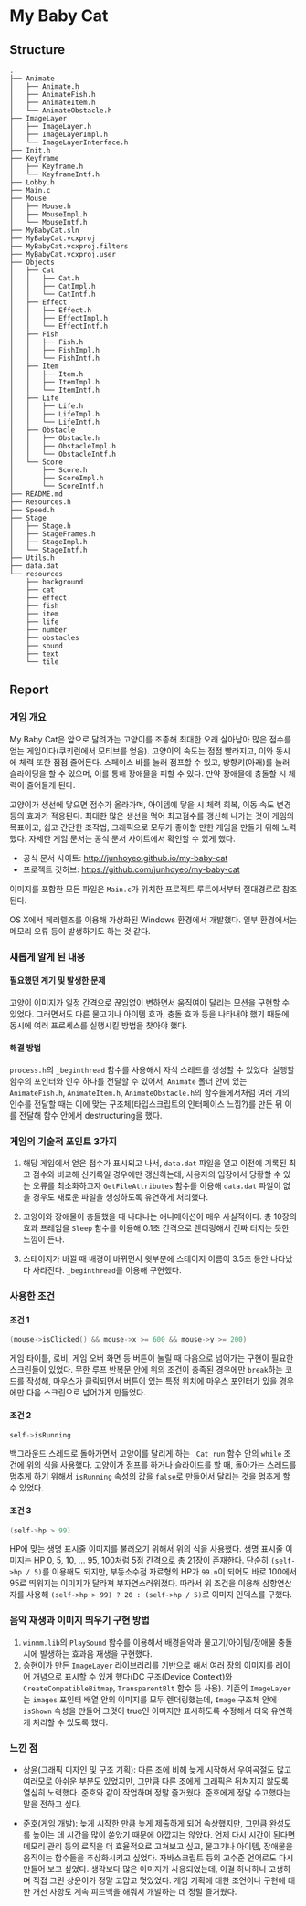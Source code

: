 # My Baby Cat

## Structure

```text
.
├── Animate
│   ├── Animate.h
│   ├── AnimateFish.h
│   ├── AnimateItem.h
│   └── AnimateObstacle.h
├── ImageLayer
│   ├── ImageLayer.h
│   ├── ImageLayerImpl.h
│   └── ImageLayerInterface.h
├── Init.h
├── Keyframe
│   ├── Keyframe.h
│   └── KeyframeIntf.h
├── Lobby.h
├── Main.c
├── Mouse
│   ├── Mouse.h
│   ├── MouseImpl.h
│   └── MouseIntf.h
├── MyBabyCat.sln
├── MyBabyCat.vcxproj
├── MyBabyCat.vcxproj.filters
├── MyBabyCat.vcxproj.user
├── Objects
│   ├── Cat
│   │   ├── Cat.h
│   │   ├── CatImpl.h
│   │   └── CatIntf.h
│   ├── Effect
│   │   ├── Effect.h
│   │   ├── EffectImpl.h
│   │   └── EffectIntf.h
│   ├── Fish
│   │   ├── Fish.h
│   │   ├── FishImpl.h
│   │   └── FishIntf.h
│   ├── Item
│   │   ├── Item.h
│   │   ├── ItemImpl.h
│   │   └── ItemIntf.h
│   ├── Life
│   │   ├── Life.h
│   │   ├── LifeImpl.h
│   │   └── LifeIntf.h
│   ├── Obstacle
│   │   ├── Obstacle.h
│   │   ├── ObstacleImpl.h
│   │   └── ObstacleIntf.h
│   └── Score
│       ├── Score.h
│       ├── ScoreImpl.h
│       └── ScoreIntf.h
├── README.md
├── Resources.h
├── Speed.h
├── Stage
│   ├── Stage.h
│   ├── StageFrames.h
│   ├── StageImpl.h
│   └── StageIntf.h
├── Utils.h
├── data.dat
└── resources
    ├── background
    ├── cat
    ├── effect
    ├── fish
    ├── item
    ├── life
    ├── number
    ├── obstacles
    ├── sound
    ├── text
    └── tile
```

## Report

### 게임 개요
My Baby Cat은 앞으로 달려가는 고양이를 조종해 최대한 오래 살아남아 많은 점수를 얻는 게임이다(쿠키런에서 모티브를 얻음). 고양이의 속도는 점점 빨라지고, 이와 동시에 체력 또한 점점 줄어든다. 스페이스 바를 눌러 점프할 수 있고, 방향키(아래)를 눌러 슬라이딩을 할 수 있으며, 이를 통해 장애물을 피할 수 있다. 만약 장애물에 충돌할 시 체력이 줄어들게 된다.

고양이가 생선에 닿으면 점수가 올라가며, 아이템에 닿을 시 체력 회복, 이동 속도 변경 등의 효과가 적용된다. 최대한 많은 생선을 먹어 최고점수를 갱신해 나가는 것이 게임의 목표이고, 쉽고 간단한 조작법, 그래픽으로 모두가 좋아할 만한 게임을 만들기 위해 노력했다. 자세한 게임 문서는 공식 문서 사이트에서 확인할 수 있게 했다.

- 공식 문서 사이트: http://junhoyeo.github.io/my-baby-cat
- 프로젝트 깃허브: https://github.com/junhoyeo/my-baby-cat

이미지를 포함한 모든 파일은 `Main.c`가 위치한 프로젝트 루트에서부터 절대경로로 참조된다.

OS X에서 페러렐즈를 이용해 가상화된 Windows 환경에서 개발했다. 일부 환경에서는 메모리 오류 등이 발생하기도 하는 것 같다.

### 새롭게 알게 된 내용

#### 필요했던 계기 및 발생한 문제
고양이 이미지가 일정 간격으로 끊임없이 변하면서 움직여야 달리는 모션을 구현할 수 있었다. 그러면서도 다른 물고기나 아이템 효과, 충돌 효과 등을 나타내야 했기 때문에 동시에 여러 프로세스를 실행시킬 방법을 찾아야 했다.

#### 해결 방법
`process.h`의 `_beginthread` 함수를 사용해서 자식 스레드를 생성할 수 있었다. 실행할 함수의 포인터와 인수 하나를 전달할 수 있어서, `Animate` 폴더 안에 있는 `AnimateFish.h`, `AnimateItem.h`, `AnimateObstacle.h`의 함수들에서처럼 여러 개의 인수를 전달할 때는 이에 맞는 구조체(타입스크립트의 인터페이스 느낌?)를 만든 뒤 이를 전달해 함수 안에서 destructuring을 했다.

### 게임의 기술적 포인트 3가지

1. 해당 게임에서 얻은 점수가 표시되고 나서, `data.dat` 파일을 열고 이전에 기록된 최고 점수와 비교해 신기록일 경우에만 갱신하는데, 사용자의 입장에서 당황할 수 있는 오류를 최소화하고자 `GetFileAttributes` 함수를 이용해 `data.dat` 파일이 없을 경우도 새로운 파일을 생성하도록 유연하게 처리했다.

2. 고양이와 장애물이 충돌했을 때 나타나는 애니메이션이 매우 사실적이다. 총 10장의 효과 프레임을 `Sleep` 함수를 이용해 0.1초 간격으로 렌더링해서 진짜 터지는 듯한 느낌이 든다.

3. 스테이지가 바뀔 때 배경이 바뀌면서 윗부분에 스테이지 이름이 3.5초 동안 나타났다 사라진다. `_beginthread`를 이용해 구현했다.

### 사용한 조건

#### 조건 1

```c
(mouse->isClicked() && mouse->x >= 600 && mouse->y >= 200)
```

게임 타이틀, 로비, 게임 오버 화면 등 버튼이 눌릴 때 다음으로 넘어가는 구현이 필요한 스크린들이 있었다. 무한 루프 반복문 안에 위의 조건이 충족된 경우에만 `break`하는 코드를 작성해, 마우스가 클릭되면서 버튼이 있는 특정 위치에 마우스 포인터가 있을 경우에만 다음 스크린으로 넘어가게 만들었다.

#### 조건 2

```c
self->isRunning
```

백그라운드 스레드로 돌아가면서 고양이를 달리게 하는 `_Cat_run` 함수 안의 `while` 조건에 위의 식을 사용했다. 고양이가 점프를 하거나 슬라이드를 할 때, 돌아가는 스레드를 멈추게 하기 위해서 `isRunning` 속성의 값을 `false`로 만들어서 달리는 것을 멈추게 할 수 있었다.

#### 조건 3

```c
(self->hp > 99)
```

HP에 맞는 생명 표시줄 이미지를 불러오기 위해서 위의 식을 사용했다. 생명 표시줄 이미지는 HP 0, 5, 10, ... 95, 100처럼 5점 간격으로 총 21장이 존재한다. 단순히 `(self->hp / 5)`를 이용해도 되지만, 부동소수점 자료형의 HP가 `99.n`이 되어도 바로 100에서 95로 띄워지는 이미지가 달라져 부자연스러워졌다. 따라서 위 조건을 이용해 삼항연산자를 사용해 `(self->hp > 99) ? 20 : (self->hp / 5)`로 이미지 인덱스를 구했다.

### 음악 재생과 이미지 띄우기 구현 방법

1. `winmm.lib`의 `PlaySound` 함수를 이용해서 배경음악과 물고기/아이템/장애물 충돌 시에 발생하는 효과음 재생을 구현했다.
2. 승현이가 만든 `ImageLayer` 라이브러리를 기반으로 해서 여러 장의 이미지를 레이어 개념으로 표시할 수 있게 했다(DC 구조(Device Context)와 `CreateCompatibleBitmap`, `TransparentBlt` 함수 등 사용). 기존의 `ImageLayer`는 `images` 포인터 배열 안의 이미지를 모두 렌더링했는데, `Image` 구조체 안에 `isShown` 속성을 만들어 그것이 true인 이미지만 표시하도록 수정해서 더욱 유연하게 처리할 수 있도록 했다.

### 느낀 점

- 상윤(그래픽 디자인 및 구조 기획): 다른 조에 비해 늦게 시작해서 우여곡절도 많고 여러모로 아쉬운 부분도 있었지만, 그만큼 다른 조에게 그래픽은 뒤쳐지지 않도록 열심히 노력했다. 준호와 같이 작업하며 정말 즐거웠다. 준호에게 정말 수고했다는 말을 전하고 싶다.

- 준호(게임 개발): 늦게 시작한 만큼 늦게 제출하게 되어 속상했지만, 그만큼 완성도를 높이는 데 시간을 많이 쏟았기 때문에 아깝지는 않았다. 언제 다시 시간이 된다면 메모리 관리 등의 로직을 더 효율적으로 고쳐보고 싶고, 물고기나 아이템, 장애물을 움직이는 함수들을 추상화시키고 싶었다. 자바스크립트 등의 고수준 언어로도 다시 만들어 보고 싶었다. 생각보다 많은 이미지가 사용되었는데, 이걸 하나하나 고생하며 직접 그린 상윤이가 정말 고맙고 멋있었다. 게임 기획에 대한 조언이나 구현에 대한 개선 사항도 계속 피드백을 해줘서 개발하는 데 정말 즐거웠다.
